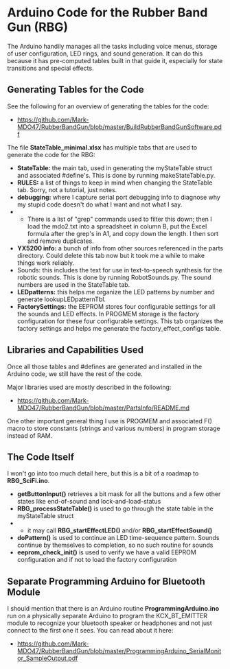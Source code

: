 # Arduino Code for the Rubber Band Gun (RBG)
The Arduino handily manages all the tasks including voice menus, storage of user configuration, LED rings, and sound generation. It can do this because it has pre-computed tables built in that guide it, especially for state transitions and special effects.

## Generating Tables for the Code
See the following for an overview of generating the tables for the code:
* https://github.com/Mark-MDO47/RubberBandGun/blob/master/BuildRubberBandGunSoftware.pdf

The file **StateTable_minimal.xlsx** has multiple tabs that are used to generate the code for the RBG:
* **StateTable:** the main tab, used in generating the myStateTable struct and associated #define's. This is done by running makeStateTable.py.
* **RULES:** a list of things to keep in mind when changing the StateTable tab. Sorry, not a tutorial, just notes.
* **debugging:** where I capture serial port debugging info to diagnose why my stupid code doesn't do what I want and not what I say.
* * There is a list of "grep" commands used to filter this down; then I load the mdo2.txt into a spreadsheet in column B, put the Excel formula after the grep's in A1, and copy down the length. I then sort and remove duplicates.
* **YX5200 info:** a bunch of info from other sources referenced in the parts directory. Could delete this tab now but it took me a while to make things work reliably.
* Sounds: this includes the text for use in text-to-speech synthesis for the robotic sounds. This is done by running RobotSounds.py. The sound numbers are used in the StateTable tab.
* **LEDpatterns:** this helps me organize the LED patterns by number and generate lookupLEDpatternTbl.
* **FactorySettings:** the EEPROM stores four configurable settings for all the sounds and LED effects. In PROGMEM storage is the factory configuration for these four configurable settings. This tab organizes the factory settings and helps me generate the factory_effect_configs table.

## Libraries and Capabilities Used
Once all those tables and #defines are generated and installed in the Arduino code, we still have the rest of the code.

Major libraries used are mostly described in the following:
* https://github.com/Mark-MDO47/RubberBandGun/blob/master/PartsInfo/README.md

One other important general thing I use is PROGMEM and associated F() macro to store constants (strings and various numbers) in program storage instead of RAM.

## The Code Itself
I won't go into too much detail here, but this is a bit of a roadmap to **RBG_SciFi.ino**.
* **getButtonInput()** retrieves a bit mask for all the buttons and a few other states like end-of-sound and lock-and-load-status
* **RBG_processStateTable()** is used to go through the state table in the myStateTable struct
* * it may call **RBG_startEffectLED()** and/or **RBG_startEffectSound()**
* **doPattern()** is used to continue an LED time-sequence pattern. Sounds continue by themselves to completion, so no such routine for sounds
* **eeprom_check_init()** is used to verify we have a valid EEPROM configuration and if not to load the factory configuration

## Separate Programming Arduino for Bluetooth Module
I should mention that there is an Arduino routine **ProgrammingArduino.ino** run on a physically separate Arduino to program the KCX_BT_EMITTER module to recognize your bluetooth speaker or headphones and not just connect to the first one it sees. You can read about it here:
* https://github.com/Mark-MDO47/RubberBandGun/blob/master/ProgrammingArduino_SerialMonitor_SampleOutput.pdf

